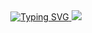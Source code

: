   <div align="center">
    <a href="">
      <img src="https://readme-typing-svg.demolab.com?font=Fira+Code&size=24&pause=1000&width=435&separator=%3C&lines=System.out.print(Hello%2CWorld);" alt="Typing SVG" />
     <img src="https://cdn.jsdelivr.net/gh/sun0225SUN/sun0225SUN/assets/images/coding.gif" />
  </a>
  </div>
<!--
**liulep/liulep** is a ✨ _special_ ✨ repository because its `README.md` (this file) appears on your GitHub profile.

Here are some ideas to get you started:

- 🔭 I’m currently working on ...
- 🌱 I’m currently learning ...
- 👯 I’m looking to collaborate on ...
- 🤔 I’m looking for help with ...
- 💬 Ask me about ...
- 📫 How to reach me: ...
- 😄 Pronouns: ...
- ⚡ Fun fact: ...
-->
